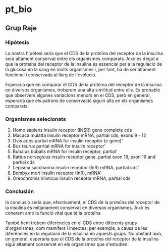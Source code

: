 # pt_bio

## Grup Raje

### Hipòtesis
La nostra hipòtesi seria que el CDS de la proteïna del receptor de la insulina serà altament conservat entre els organismes comparats. Això és degut a que la proteïna del receptor de la insulina és essencial per a la regulació de la glucosa en la sang en molts organismes i, per tant, ha de ser altament funcional i conservada al llarg de l'evolució.

Esperaria que en comparar el CDS de la proteïna del receptor de la insulina en diversos organismes, trobarem una alta similitud entre ells. És probable que observem algunes variacions menors en el CDS, però en general, esperaria que els patrons de conservació siguin alts en els organismes comparats.

### Organismes selecionats
  1. Homo sapiens insulin receptor (INSR) gene complete cds 
  2. Macaca mulatta insulin receptor mRNA, partial cds, exons 9 - 12
  3. Ovis aries partial mRNA for insulin receptor (ir gene)'
  4. Bos taurus partial mRNA for insulin receptor'
  5. Bubalus bubalis mRNA for insulin receptor, partial'
  6. Rattus norvegicus insulin receptor gene, partial exon 18, exon 19 and partial cds
  7. Lepisma saccharina insulin receptor (InR) mRNA, partial cds'
  8. Bombyx mori insulin receptor (InR), mRNA'
  9. Oreochromis niloticus insulin receptor mRNA, partial cds

### Conclusión

la conclusió seria que, efectivament, el CDS de la proteïna del receptor de la insulina és mitjanament conservat en diversos organismes. Això és coherent amb la funció vital que té la proteïna

També hem trobem diferències en el CDS entre diferents grups d'organismes, com mamífers i insectes, per exemple, a causa de les diferències en la regulació de la insulina en aquests grups. No obstant això, en general, esperaria que el CDS de la proteïna del receptor de la insulina sigui altament conservat en els organismes que s'estudien.
